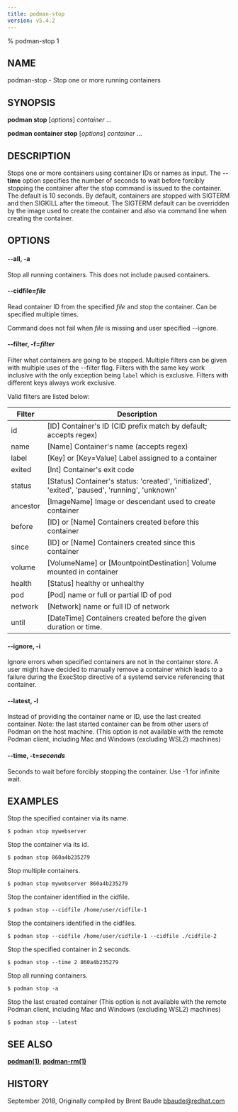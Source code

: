```yaml
---
title: podman-stop
version: v5.4.2
---
```


% podman-stop 1

## NAME
podman\-stop - Stop one or more running containers

## SYNOPSIS
**podman stop** [*options*] *container* ...

**podman container stop** [*options*] *container* ...

## DESCRIPTION
Stops one or more containers using container IDs or names as input. The **--time** option
specifies the number of seconds to wait before forcibly stopping the container after the stop command
is issued to the container. The default is 10 seconds. By default, containers are stopped with SIGTERM
and then SIGKILL after the timeout. The SIGTERM default can be overridden by the image used to create the
container and also via command line when creating the container.

## OPTIONS

#### **--all**, **-a**

Stop all running containers.  This does not include paused containers.


[//]: # (BEGIN included file options/cidfile.read.md)
#### **--cidfile**=*file*

Read container ID from the specified *file* and stop the container.
Can be specified multiple times.

[//]: # (END   included file options/cidfile.read.md)

Command does not fail when *file* is missing and user specified --ignore.

#### **--filter**, **-f**=*filter*

Filter what containers are going to be stopped.
Multiple filters can be given with multiple uses of the --filter flag.
Filters with the same key work inclusive with the only exception being
`label` which is exclusive. Filters with different keys always work exclusive.

Valid filters are listed below:

| **Filter** | **Description**                                                                                 |
|------------|-------------------------------------------------------------------------------------------------|
| id         | [ID] Container's ID (CID prefix match by default; accepts regex)                                |
| name       | [Name] Container's name (accepts regex)                                                         |
| label      | [Key] or [Key=Value] Label assigned to a container                                              |
| exited     | [Int] Container's exit code                                                                     |
| status     | [Status] Container's status: 'created', 'initialized', 'exited', 'paused', 'running', 'unknown' |
| ancestor   | [ImageName] Image or descendant used to create container                                        |
| before     | [ID] or [Name] Containers created before this container                                         |
| since      | [ID] or [Name] Containers created since this container                                          |
| volume     | [VolumeName] or [MountpointDestination] Volume mounted in container                             |
| health     | [Status] healthy or unhealthy                                                                   |
| pod        | [Pod] name or full or partial ID of pod                                                         |
| network    | [Network] name or full ID of network                                                            |
| until      | [DateTime] Containers created before the given duration or time.                                |


[//]: # (BEGIN included file options/ignore.md)
#### **--ignore**, **-i**

Ignore errors when specified containers are not in the container store.  A user
might have decided to manually remove a container which leads to a failure
during the ExecStop directive of a systemd service referencing that container.

[//]: # (END   included file options/ignore.md)


[//]: # (BEGIN included file options/latest.md)
#### **--latest**, **-l**

Instead of providing the container name or ID, use the last created container.
Note: the last started container can be from other users of Podman on the host machine.
(This option is not available with the remote Podman client, including Mac and Windows
(excluding WSL2) machines)

[//]: # (END   included file options/latest.md)


[//]: # (BEGIN included file options/time.md)
#### **--time**, **-t**=*seconds*

Seconds to wait before forcibly stopping the container.
Use -1 for infinite wait.

[//]: # (END   included file options/time.md)

## EXAMPLES

Stop the specified container via its name.
```
$ podman stop mywebserver
```

Stop the container via its id.
```
$ podman stop 860a4b235279
```

Stop multiple containers.
```
$ podman stop mywebserver 860a4b235279
```

Stop the container identified in the cidfile.
```
$ podman stop --cidfile /home/user/cidfile-1
```

Stop the containers identified in the cidfiles.
```
$ podman stop --cidfile /home/user/cidfile-1 --cidfile ./cidfile-2
```

Stop the specified container in 2 seconds.
```
$ podman stop --time 2 860a4b235279
```

Stop all running containers.
```
$ podman stop -a
```

Stop the last created container (This option is not available with the remote Podman client, including Mac and Windows (excluding WSL2) machines)
```
$ podman stop --latest
```

## SEE ALSO
**[podman(1)](podman.1.md)**, **[podman-rm(1)](podman-rm.1.md)**

## HISTORY
September 2018, Originally compiled by Brent Baude <bbaude@redhat.com>
